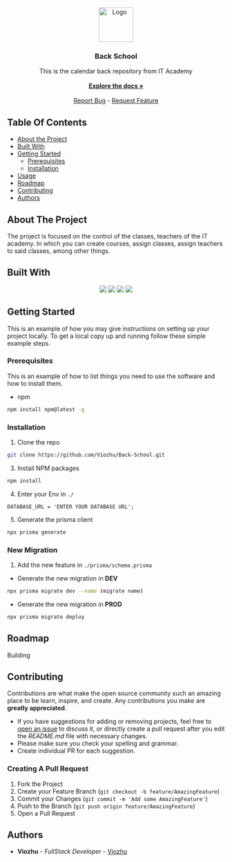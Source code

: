 <br/>
<p align="center">
  <a href="https://github.com/Viozhu/Back-School">
    <img src="https://cdn-icons-png.flaticon.com/512/55/55281.png" alt="Logo" width="80" height="80">
  </a>

  <h3 align="center"> Back School</h3>

  <p align="center">
   This is the calendar back repository from IT Academy
    <br/>
    <br/>
    <a href=""><strong>Explore the docs »</strong></a>
    <br/>
    <br/>
  <a href="https://github.com/Viozhu/Back-School/issues">Report Bug</a> - 
    <a href="https://github.com/Viozhu/Back-School/issues">Request Feature</a>
  </p>
</p>

## Table Of Contents

* [About the Project](#about-the-project)
* [Built With](#built-with)
* [Getting Started](#getting-started)
  * [Prerequisites](#prerequisites)
  * [Installation](#installation)
* [Usage](#usage)
* [Roadmap](#roadmap)
* [Contributing](#contributing)
* [Authors](#authors)

## About The Project

The project is focused on the control of the classes, teachers of the IT academy.
In which you can create courses, assign classes, assign teachers to said classes, among other things.

## Built With

<p align="center"> 
<img src="https://img.shields.io/badge/Express%20js-000000?style=for-the-badge&logo=express&logoColor=white"/> 
  <img src="https://img.shields.io/badge/TypeScript-007ACC?style=for-the-badge&logo=typescript&logoColor=white" />
<img src="https://img.shields.io/badge/Node%20js-339933?style=for-the-badge&logo=nodedotjs&logoColor=white" />  
  <img src="https://img.shields.io/badge/Prisma-3982CE?style=for-the-badge&logo=Prisma&logoColor=white"/> 
  </p>

## Getting Started

This is an example of how you may give instructions on setting up your project locally.
To get a local copy up and running follow these simple example steps.

### Prerequisites

This is an example of how to list things you need to use the software and how to install them.

* npm

```sh
npm install npm@latest -g
```

### Installation

1. Clone the repo

```sh
git clone https://github.com/Viozhu/Back-School.git
```

3. Install NPM packages

```sh
npm install
```

4. Enter your Env in `./`

```JS
DATABASE_URL = 'ENTER YOUR DATABASE URL';
```

5. Generate the prisma client

```sh
npx prisma generate
```

### New Migration

1. Add the new feature in `./prisma/schema.prisma`

- Generate the new migration in <strong> DEV </strong>
```sh
npx prisma migrate dev --name (migrate name)
```

- Generate the new migration in <strong> PROD </strong> 
```sh
npx prisma migrate deploy
```

## Roadmap

Building

## Contributing

Contributions are what make the open source community such an amazing place to be learn, inspire, and create. Any contributions you make are **greatly appreciated**.
* If you have suggestions for adding or removing projects, feel free to [open an issue](https://github.com/Viozhu/Back-School/issues/new) to discuss it, or directly create a pull request after you edit the *README.md* file with necessary changes.
* Please make sure you check your spelling and grammar.
* Create individual PR for each suggestion.

### Creating A Pull Request

1. Fork the Project
2. Create your Feature Branch (`git checkout -b feature/AmazingFeature`)
3. Commit your Changes (`git commit -m 'Add some AmazingFeature'`)
4. Push to the Branch (`git push origin feature/AmazingFeature`)
5. Open a Pull Request

## Authors

* **Viozhu** - *FullStack Developer* - [Viozhu](https://github.com/Viozhu/)

